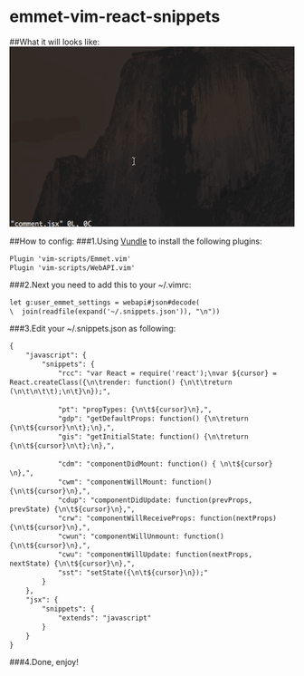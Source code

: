 # emmet-vim-react-snippets

##What it will looks like:
![emmet-vim-react-snippets](https://raw.githubusercontent.com/duteng/emmet-vim-react-snippets/master/emmet-vim-react-snippets.gif)

##How to config:
###1.Using [Vundle](https://github.com/gmarik/Vundle.vim) to install the following plugins:
```
Plugin 'vim-scripts/Emmet.vim'
Plugin 'vim-scripts/WebAPI.vim'
```

###2.Next you need to add this to your ~/.vimrc:
```
let g:user_emmet_settings = webapi#json#decode(
\  join(readfile(expand('~/.snippets.json')), "\n"))
```

###3.Edit your ~/.snippets.json as following:
```
{
    "javascript": {
        "snippets": {
            "rcc": "var React = require('react');\nvar ${cursor} = React.createClass({\n\trender: function() {\n\t\treturn (\n\t\n\t\t);\n\t}\n});",

            "pt": "propTypes: {\n\t${cursor}\n},",
            "gdp": "getDefaultProps: function() {\n\treturn {\n\t${cursor}\n\t};\n},",
            "gis": "getInitialState: function() {\n\treturn {\n\t${cursor}\n\t};\n},",

            "cdm": "componentDidMount: function() { \n\t${cursor} \n},",
            "cwm": "componentWillMount: function() {\n\t${cursor}\n},",
            "cdup": "componentDidUpdate: function(prevProps, prevState) {\n\t${cursor}\n},",
            "crw": "componentWillReceiveProps: function(nextProps) {\n\t${cursor}\n},",
            "cwun": "componentWillUnmount: function() {\n\t${cursor}\n},",
            "cwu": "componentWillUpdate: function(nextProps, nextState) {\n\t${cursor}\n},",
            "sst": "setState({\n\t${cursor}\n});"
        }
    },
    "jsx": {
        "snippets": {
            "extends": "javascript"
        }
    }
}
```
###4.Done, enjoy!


